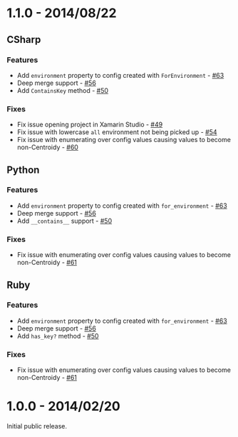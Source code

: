 # 1.1.0 - 2014/08/22

## CSharp

### Features

* Add `environment` property to config created with `ForEnvironment` - [#63](https://github.com/ResourceDataInc/Centroid/pull/63)
* Deep merge support - [#56](https://github.com/ResourceDataInc/Centroid/pull/56)
* Add `ContainsKey` method - [#50](https://github.com/ResourceDataInc/Centroid/pull/50)

### Fixes

* Fix issue opening project in Xamarin Studio - [#49](https://github.com/ResourceDataInc/Centroid/pull/49)
* Fix issue with lowercase `all` environment not being picked up - [#54](https://github.com/ResourceDataInc/Centroid/pull/54)
* Fix issue with enumerating over config values causing values to become non-Centroidy - [#60](https://github.com/ResourceDataInc/Centroid/pull/60)

## Python

### Features

* Add `environment` property to config created with `for_environment` - [#63](https://github.com/ResourceDataInc/Centroid/pull/63)
* Deep merge support - [#56](https://github.com/ResourceDataInc/Centroid/pull/56)
* Add `__contains__` support - [#50](https://github.com/ResourceDataInc/Centroid/pull/50)

### Fixes

* Fix issue with enumerating over config values causing values to become non-Centroidy - [#61](https://github.com/ResourceDataInc/Centroid/pull/61)

## Ruby

### Features

* Add `environment` property to config created with `for_environment` - [#63](https://github.com/ResourceDataInc/Centroid/pull/63)
* Deep merge support - [#56](https://github.com/ResourceDataInc/Centroid/pull/56)
* Add `has_key?` method - [#50](https://github.com/ResourceDataInc/Centroid/pull/50)

### Fixes

* Fix issue with enumerating over config values causing values to become non-Centroidy - [#61](https://github.com/ResourceDataInc/Centroid/pull/61)

# 1.0.0 - 2014/02/20

Initial public release.
